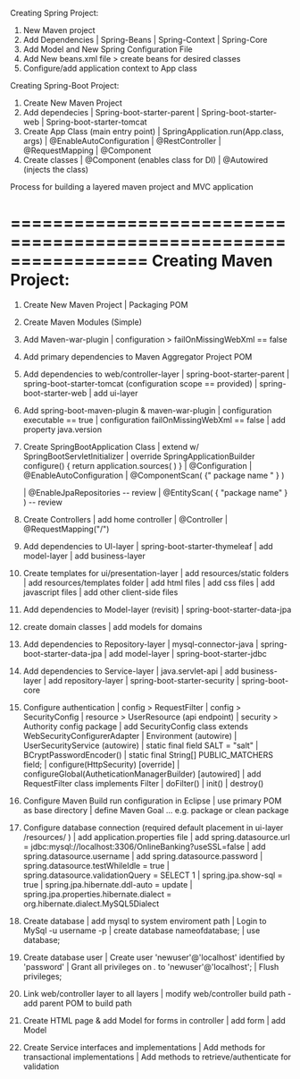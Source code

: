 
Creating Spring Project:
1) New Maven project
2) Add Dependencies 
	| Spring-Beans
	| Spring-Context
	| Spring-Core
3) Add Model and New Spring Configuration File
4) Add New beans.xml file > create beans for desired classes
5) Configure/add application context to App class

Creating Spring-Boot Project:
1) Create New Maven Project
2) Add dependecies
	| Spring-boot-starter-parent
	| Spring-boot-starter-web
	| Spring-boot-starter-tomcat
3) Create App Class (main entry point)
	| SpringApplication.run(App.class, args)
	| @EnableAutoConfiguration
	| @RestController
	| @RequestMapping
	| @Component
4) Create classes
	| @Component (enables class for DI)
	| @Autowired (injects the class)


Process for building a layered maven project and MVC application

=================================================================
Creating Maven Project:
=================================================================

1) Create New Maven Project
	| Packaging POM
2) Create Maven Modules (Simple)
3) Add Maven-war-plugin
	| configuration > failOnMissingWebXml == false
4) Add primary dependencies to Maven Aggregator Project POM

5) Add dependencies to web/controller-layer
	| spring-boot-starter-parent
	| spring-boot-starter-tomcat (configuration scope == provided)
	| spring-boot-starter-web
	| add ui-layer
6) Add spring-boot-maven-plugin & maven-war-plugin
	| configuration executable == true
	| configuration failOnMissingWebXml == false
	| add property java.version
7) Create SpringBootApplication Class
	| extend w/ SpringBootServletInitializer
	| override SpringApplicationBuilder configure() { return application.sources( ) }
	| @Configuration
	| @EnableAutoConfiguration
	| @ComponentScan( {" package name " } )

	| @EnableJpaRepositories -- review 
	| @EntityScan( { "package name" } )  -- review
8) Create Controllers
	| add home controller
	| @Controller
	| @RequestMapping("/")

9) Add dependencies to UI-layer
	| spring-boot-starter-thymeleaf
	| add model-layer
	| add business-layer
10) Create templates for ui/presentation-layer
	| add resources/static folders
	| add resources/templates folder 
	| add html files
	| add css files
	| add javascript files
	| add other client-side files

11) Add dependencies to Model-layer (revisit)
	| spring-boot-starter-data-jpa
12) create domain classes
	| add models for domains

13) Add dependencies to Repository-layer
	| mysql-connector-java
	| spring-boot-starter-data-jpa
	| add model-layer
	| spring-boot-starter-jdbc

14) Add dependencies to Service-layer
	| java.servlet-api
	| add business-layer
	| add repository-layer
	| spring-boot-starter-security
	| spring-boot-core
15) Configure authentication
	| config > RequestFilter
	| config > SecurityConfig
	| resource > UserResource (api endpoint)
	| security > Authority
    config package
	| add SecurityConfig class extends WebSecurityConfigurerAdapter
		| Environment (autowire)
		| UserSecurityService (autowire)
		| static final field SALT = "salt"
		| BCryptPasswordEncoder()
		| static final String[] PUBLIC_MATCHERS field;
		| configure(HttpSecurity)  [override]
		| configureGlobal(AutheticationManagerBuilder) [autowired]
	| add RequestFilter class implements Filter
		| doFilter()
		| init()
		| destroy()

16) Configure Maven Build run configuration in Eclipse
	| use primary POM as base directory
	| define Maven Goal ... e.g. package or clean package

17) Configure database connection (required default placement in ui-layer /resources/ )
	| add application.properties file
	| add spring.datasource.url = jdbc:mysql://localhost:3306/OnlineBanking?useSSL=false
	| add spring.datasource.username
	| add spring.datasource.password 
	| spring.datasource.testWhileIdle = true
	| spring.datasource.validationQuery = SELECT 1
	| spring.jpa.show-sql = true
	| spring.jpa.hibernate.ddl-auto = update
	| spring.jpa.properties.hibernate.dialect = org.hibernate.dialect.MySQL5Dialect

18) Create database
	| add mysql to system enviroment path
	| Login to MySql -u username -p
	| create database nameofdatabase;
	| use database;
19) Create database user
	| Create user 'newuser'@'localhost' identified by 'password'
	| Grant all privileges on *.* to 'newuser'@'localhost';
	| Flush privileges;
20) Link web/controller layer to all layers
	| modify web/controller build path - add parent POM to build path

21) Create HTML page & add Model for forms in controller
	| add form
		| add Model
22) Create Service interfaces and implementations
	| Add methods for transactional implementations
	| Add methods to retrieve/authenticate for validation







































